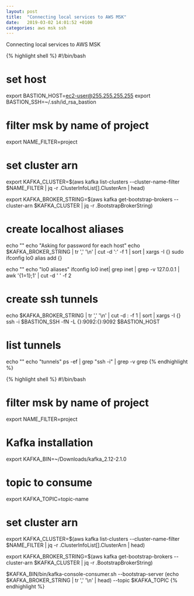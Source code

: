 ```yaml
---
layout: post
title:  "Connecting local services to AWS MSK"
date:   2019-03-02 14:01:52 +0100
categories: aws msk ssh
---
```

Connecting local services to AWS MSK

{% highlight shell %}
#!/bin/bash

# set host
export BASTION_HOST=ec2-user@255.255.255.255
export BASTION_SSH=~/.ssh/id_rsa_bastion

# filter msk by name of project
export NAME_FILTER=project

# set cluster arn
export KAFKA_CLUSTER=$(aws kafka list-clusters --cluster-name-filter $NAME_FILTER | jq -r .ClusterInfoList[].ClusterArn | head)

export KAFKA_BROKER_STRING=$(aws kafka get-bootstrap-brokers --cluster-arn $KAFKA_CLUSTER | jq -r .BootstrapBrokerString)

# create localhost aliases
echo ""
echo "Asking for password for each host"
echo $KAFKA_BROKER_STRING | tr ',' '\n' | cut -d ':' -f 1 | sort | xargs -I {} sudo ifconfig lo0 alias add {}

echo ""
echo "lo0 aliases"
ifconfig lo0 inet| grep inet | grep -v 127.0.0.1 | awk '{$1=$1};1' | cut -d ' ' -f 2

# create ssh tunnels
echo $KAFKA_BROKER_STRING | tr ',' '\\n' | cut -d : -f 1 | sort | xargs -I {} ssh -i $BASTION_SSH -fN -L {}:9092:{}:9092 $BASTION_HOST

# list tunnels
echo ""
echo "tunnels"
ps -ef | grep "ssh -i" | grep -v grep
{% endhighlight %}

{% highlight shell %}
#!/bin/bash

# filter msk by name of project
export NAME_FILTER=project

# Kafka installation
export KAFKA_BIN=~/Downloads/kafka_2.12-2.1.0

# topic to consume
export KAFKA_TOPIC=topic-name


# set cluster arn
export KAFKA_CLUSTER=$(aws kafka list-clusters --cluster-name-filter $NAME_FILTER | jq -r .ClusterInfoList[].ClusterArn | head)

export KAFKA_BROKER_STRING=$(aws kafka get-bootstrap-brokers --cluster-arn $KAFKA_CLUSTER | jq -r .BootstrapBrokerString)

$KAFKA_BIN/bin/kafka-console-consumer.sh --bootstrap-server (echo $KAFKA_BROKER_STRING | tr ',' '\\n' | head) --topic $KAFKA_TOPIC
{% endhighlight %}

